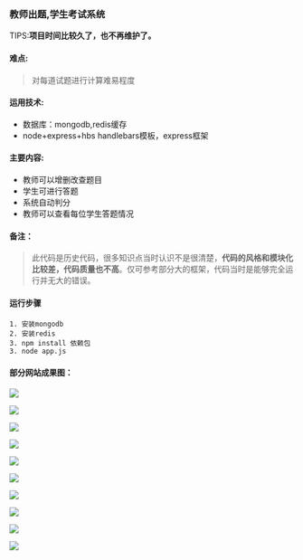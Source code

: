 ### 教师出题,学生考试系统
TIPS:**项目时间比较久了，也不再维护了。**
#### 难点:
> 对每道试题进行计算难易程度

#### 运用技术:
* 数据库：mongodb,redis缓存
* node+express+hbs handlebars模板，express框架

#### 主要内容:
* 教师可以增删改查题目
* 学生可进行答题
* 系统自动判分
* 教师可以查看每位学生答题情况

#### 备注：
> 此代码是历史代码，很多知识点当时认识不是很清楚，**代码的风格和模块化比较差，代码质量也不高**。仅可参考部分大的框架，代码当时是能够完全运行并无大的错误。

#### 运行步骤
```
1. 安装mongodb
2. 安装redis
3. npm install 依赖包
3. node app.js
```
#### 部分网站成果图：
![](http://oqt0cgoq9.bkt.clouddn.com/examsystem-1.jpg)

![](http://oqt0cgoq9.bkt.clouddn.com/examsystem-2.jpg)

![](http://oqt0cgoq9.bkt.clouddn.com/examsystem-3.jpg)

![](http://oqt0cgoq9.bkt.clouddn.com/examsystem-4.jpg)

![](http://oqt0cgoq9.bkt.clouddn.com/examsystem-5.jpg)

![](http://oqt0cgoq9.bkt.clouddn.com/examsystem-6.jpg)

![](http://oqt0cgoq9.bkt.clouddn.com/examsystem-7.jpg)

![](http://oqt0cgoq9.bkt.clouddn.com/examsystem-8.jpg)

![](http://oqt0cgoq9.bkt.clouddn.com/examsystem-9.jpg)

![](http://oqt0cgoq9.bkt.clouddn.com/examsystem-10.jpg)
